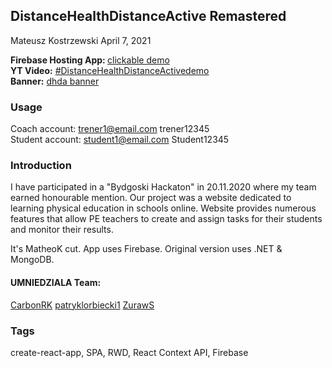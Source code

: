 ## DistanceHealthDistanceActive Remastered

Mateusz Kostrzewski
April 7, 2021

<b>Firebase Hosting App: </b> [clickable demo](https://frbflsexample2.web.app/)</br>
<b>YT Video:</b>  [#DistanceHealthDistanceActive​ demo](https://www.youtube.com/watch?v=DoeahaN01TE)</br>
<b>Banner:</b>  [dhda banner](https://www.deviantart.com/matheok/art/DistanceHealthDistanceActive-875603983)

### Usage

Coach account:
trener1@email.com
trener12345</br>
Student account:
student1@email.com
Student12345

### Introduction

I have participated in a "Bydgoski Hackaton" in 20.11.2020 where my team earned honourable mention. Our project was a website dedicated 
to learning physical education in schools online. Website provides numerous features that allow 
PE teachers to create and assign tasks for their students and monitor their results.

It's MatheoK cut. App uses Firebase.
Original version uses .NET & MongoDB. 

#### UMNIEDZIALA Team: 
[CarbonRK](https://github.com/CarbonRK)
[patryklorbiecki1](https://github.com/patryklorbiecki1)
[ZurawS](https://github.com/ZurawS)

### Tags
create-react-app, SPA, RWD, React Context API, Firebase